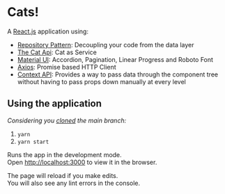 # Cats!

A [React.js](https://reactjs.org/) application using:

- [Repository Pattern](https://youtu.be/fPMUBf6w3Gg): Decoupling your code from the data layer
- [The Cat Api](https://www.thecatapi.com): Cat as Service
- [Material UI](https://material-ui.com/pt/): Accordion, Pagination, Linear Progress and Roboto Font
- [Axios](https://axios-http.com/): Promise based HTTP Client
- [Context API](https://reactjs.org/docs/context.html): Provides a way to pass data through the component tree without having to pass props down manually at every level

## Using the application
*Considering you [cloned](https://www.freecodecamp.org/news/git-clone-branch-how-to-clone-a-specific-branch/) the main branch:*

1. `yarn`
2. `yarn start`

Runs the app in the development mode.\
Open [http://localhost:3000](http://localhost:3000) to view it in the browser.

The page will reload if you make edits.\
You will also see any lint errors in the console.
